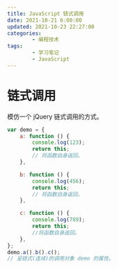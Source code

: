 ```yaml
---
title: JavaScript 链式调用
date: 2021-10-21 6:00:00
updated: 2021-10-23 22:27:00
categories:
        - 编程技术
tags:
        - 学习笔记
        - JavaScript
---
```


# 链式调用

模仿一个 jQuery 链式调用的方式。

```JavaScript
var demo = {
	a: function () {
		console.log(123);
		return this;
		// 将函数自身返回。
	},

	b: function () {
		console.log(456);
		return this;
		// 将函数自身返回。
	},

	c: function () {
		console.log(789);
		return this;
		//将函数自身返回。
	},
};
demo.a().b().c();
// 呈链式(连续)的调用对象 demo 的属性。
```
